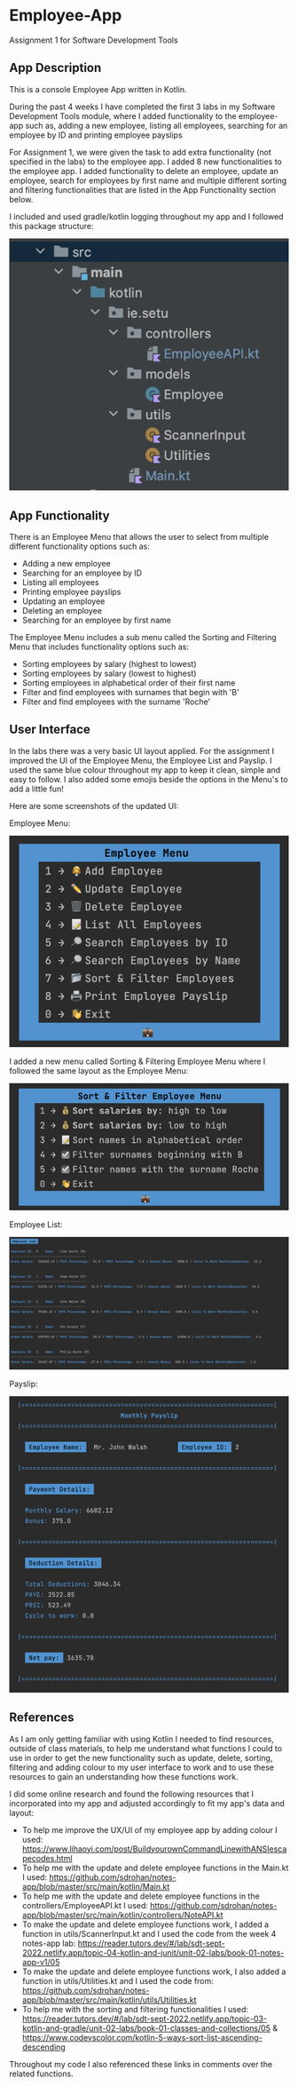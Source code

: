 # Employee-App
Assignment 1 for Software Development Tools
## App Description
This is a console Employee App written in Kotlin. 

During the past 4 weeks I have completed the first 3 labs 
in my Software Development Tools module, where I added
functionality to the employee-app such as, adding a new employee,
listing all employees, searching for an employee by ID and printing employee payslips

For Assignment 1, we were given the task to add extra functionality
(not specified in the labs) to the employee app. 
I added 8 new functionalities to the employee app. 
I added functionality to delete an employee, update an employee,
search for employees by first name and 
multiple different sorting and filtering
functionalities that are listed in the App Functionality section below.

I included and used gradle/kotlin logging throughout my app and I followed 
this package structure:

![Package Structure](packageStructure.png)

## App Functionality

There is an Employee Menu that allows the user to select from multiple different functionality options such as:
* Adding a new employee
* Searching for an employee by ID
* Listing all employees
* Printing employee payslips
* Updating an employee
* Deleting an employee
* Searching for an employee by first name 

The Employee Menu includes a sub menu called the 
Sorting and Filtering Menu that includes functionality options such as:
* Sorting employees by salary (highest to lowest)
* Sorting employees by salary (lowest to highest)
* Sorting employees in alphabetical order of their first name
* Filter and find employees with surnames that begin with 'B'
* Filter and find employees with the surname 'Roche' 

## User Interface

In the labs there was a very basic UI layout applied. 
For the assignment I improved the UI of the 
Employee Menu, the Employee List and Payslip. I used the same blue colour 
throughout my app to keep it clean, simple and easy to follow. I also added some
emojis beside the options in the Menu's to add a little fun!

Here are some screenshots of the updated UI:

Employee Menu:

![Employee Menu](employeeMenu.png)

I added a new menu called Sorting & Filtering Employee Menu where 
I followed the same layout as the Employee Menu:

![Sorting & filtering Menu](SortingMenu.png)

Employee List:

![list of employees:](employeeList.png)

Payslip:

![Payslip](payslip.png)

## References
As I am only getting familiar with using Kotlin
I needed to find resources, outside of class materials, 
to help me understand what functions I could to use
in order to get the new functionality
such as update, delete, sorting, filtering and adding colour to my 
user interface to work and to use these resources to gain an
understanding how these functions work.

I did some online research and found the following 
resources that I incorporated into my app 
and adjusted accordingly to fit my app's data and layout:

* To help me improve the UX/UI of my employee app by adding colour I used: https://www.lihaoyi.com/post/BuildyourownCommandLinewithANSIescapecodes.html
* To help me with the update and delete employee functions in the Main.kt I used: https://github.com/sdrohan/notes-app/blob/master/src/main/kotlin/Main.kt
* To help me with the update and delete employee functions in the controllers/EmployeeAPI.kt I used: https://github.com/sdrohan/notes-app/blob/master/src/main/kotlin/controllers/NoteAPI.kt
* To make the update and delete employee functions work, I added a function in utils/ScannerInput.kt and I used the code from the week 4 notes-app lab: https://reader.tutors.dev/#/lab/sdt-sept-2022.netlify.app/topic-04-kotlin-and-junit/unit-02-labs/book-01-notes-app-v1/05
* To make the update and delete employee functions work, I also added a function in utils/Utilities.kt and I used the code from: https://github.com/sdrohan/notes-app/blob/master/src/main/kotlin/utils/Utilities.kt
* To help me with the sorting and filtering functionalities I used: https://reader.tutors.dev/#/lab/sdt-sept-2022.netlify.app/topic-03-kotlin-and-gradle/unit-02-labs/book-01-classes-and-collections/05
  & https://www.codevscolor.com/kotlin-5-ways-sort-list-ascending-descending 

Throughout my code I also referenced these links in comments over the related functions.